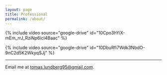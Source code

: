 ```yaml
---
layout: page
title: Professional
permalink: /about/
---
```

{% include video source="google-drive" id="10Cpo3hYiX-mEm_rrJ_RziNp6icI4Baac" %}

{% include video source="google-drive" id="10DbuRfi7Wdk3NbdO-9nC2d5K2WkyqSJj" %}


---

Email me at [tomas.lundberg95@gmail.com](mailto:tomas.lundberg95@gmail.com).